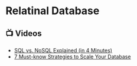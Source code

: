 # Relatinal Database

## 📺 Videos

- [SQL vs. NoSQL Explained (in 4 Minutes)](https://www.youtube.com/watch?v=_Ss42Vb1SU4)
- [7 Must-know Strategies to Scale Your Database](https://www.youtube.com/watch?v=_1IKwnbscQU)